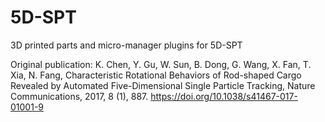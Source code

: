# 5D-SPT
3D printed parts and micro-manager plugins for 5D-SPT

Original publication:
K. Chen, Y. Gu, W. Sun, B. Dong, G. Wang, X. Fan, T. Xia, N. Fang, Characteristic Rotational Behaviors of Rod-shaped Cargo Revealed by Automated Five-Dimensional Single Particle Tracking, Nature Communications, 2017, 8 (1), 887.
https://doi.org/10.1038/s41467-017-01001-9
